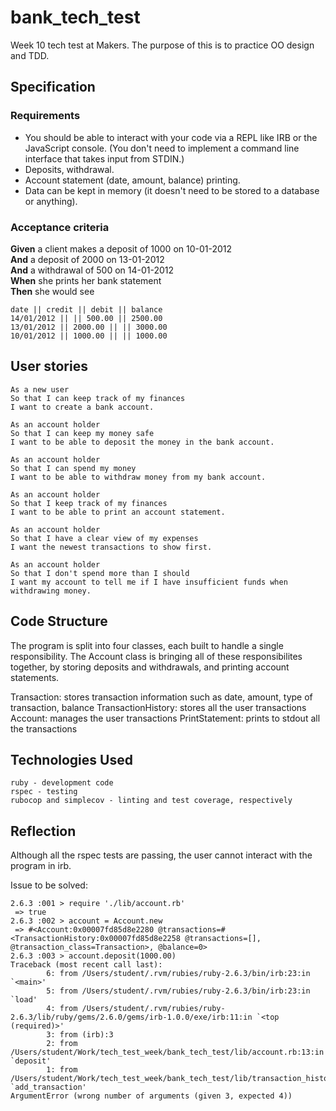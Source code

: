 # bank_tech_test

Week 10 tech test at Makers. The purpose of this is to practice OO design and TDD.

## Specification

### Requirements

* You should be able to interact with your code via a REPL like IRB or the JavaScript console.  (You don't need to implement a command line interface that takes input from STDIN.)
* Deposits, withdrawal.
* Account statement (date, amount, balance) printing.
* Data can be kept in memory (it doesn't need to be stored to a database or anything).

### Acceptance criteria

**Given** a client makes a deposit of 1000 on 10-01-2012  
**And** a deposit of 2000 on 13-01-2012  
**And** a withdrawal of 500 on 14-01-2012  
**When** she prints her bank statement  
**Then** she would see

```
date || credit || debit || balance
14/01/2012 || || 500.00 || 2500.00
13/01/2012 || 2000.00 || || 3000.00
10/01/2012 || 1000.00 || || 1000.00
```

## User stories

```
As a new user
So that I can keep track of my finances
I want to create a bank account.

As an account holder
So that I can keep my money safe
I want to be able to deposit the money in the bank account.

As an account holder
So that I can spend my money
I want to be able to withdraw money from my bank account.

As an account holder
So that I keep track of my finances
I want to be able to print an account statement.

As an account holder
So that I have a clear view of my expenses
I want the newest transactions to show first.

As an account holder
So that I don't spend more than I should
I want my account to tell me if I have insufficient funds when withdrawing money.
```

## Code Structure

The program is split into four classes, each built to handle a single responsibility. The Account class is bringing all of these responsibilites together, by storing deposits and withdrawals, and printing account statements.

Transaction: stores transaction information such as date, amount, type of transaction, balance
TransactionHistory: stores all the user transactions
Account: manages the user transactions
PrintStatement: prints to stdout all the transactions

## Technologies Used

```
ruby - development code
rspec - testing
rubocop and simplecov - linting and test coverage, respectively
```

## Reflection

Although all the rspec tests are passing, the user cannot interact with the program in irb.

Issue to be solved:
```
2.6.3 :001 > require './lib/account.rb'
 => true 
2.6.3 :002 > account = Account.new
 => #<Account:0x00007fd85d8e2280 @transactions=#<TransactionHistory:0x00007fd85d8e2258 @transactions=[], @transaction_class=Transaction>, @balance=0> 
2.6.3 :003 > account.deposit(1000.00)
Traceback (most recent call last):
        6: from /Users/student/.rvm/rubies/ruby-2.6.3/bin/irb:23:in `<main>'
        5: from /Users/student/.rvm/rubies/ruby-2.6.3/bin/irb:23:in `load'
        4: from /Users/student/.rvm/rubies/ruby-2.6.3/lib/ruby/gems/2.6.0/gems/irb-1.0.0/exe/irb:11:in `<top (required)>'
        3: from (irb):3
        2: from /Users/student/Work/tech_test_week/bank_tech_test/lib/account.rb:13:in `deposit'
        1: from /Users/student/Work/tech_test_week/bank_tech_test/lib/transaction_history.rb:11:in `add_transaction'
ArgumentError (wrong number of arguments (given 3, expected 4))
```



